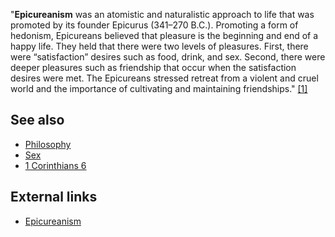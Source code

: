 "**Epicureanism** was an atomistic and naturalistic approach to
life that was promoted by its founder Epicurus (341–270 B.C.).
Promoting a form of hedonism, Epicureans believed that pleasure is
the beginning and end of a happy life. They held that there were
two levels of pleasures. First, there were “satisfaction” desires
such as food, drink, and sex. Second, there were deeper pleasures
such as friendship that occur when the satisfaction desires were
met. The Epicureans stressed retreat from a violent and cruel world
and the importance of cultivating and maintaining friendships."
[[1]](http://www.theologicalstudies.org/Epicureanism.html)

## See also

-   [Philosophy](Philosophy "Philosophy")
-   [Sex](Sex "Sex")
-   [1 Corinthians 6](1_Corinthians_6 "1 Corinthians 6")

## External links

-   [Epicureanism](http://www.theologicalstudies.org/Epicureanism.html)



